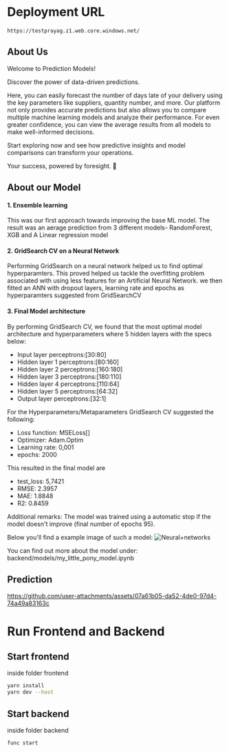 # Deployment URL

####
```
https://testprayag.z1.web.core.windows.net/
```

## About Us

Welcome to Prediction Models!

Discover the power of data-driven predictions.

Here, you can easily forecast the number of days late of your delivery using the key parameters like suppliers, quantity number, and more. Our platform not only provides accurate predictions but also allows you to compare multiple machine learning models and analyze their performance. For even greater confidence, you can view the average results from all models to make well-informed decisions.

Start exploring now and see how predictive insights and model comparisons can transform your operations.

Your success, powered by foresight. 🚀

## About our Model

#### 1. Ensemble learning 
This was our first approach towards improving the base ML model. The result was an aerage prediction from 3 different models- RandomForest, XGB and A Linear regression model
#### 2. GridSearch CV on a Neural Network 
Performing GridSearch on a neural network helped us to find optimal hyperparamters. This proved helped us tackle the overfitting problem associated with using less features for an Artificial Neural Network. we then fitted an ANN with dropout layers, learning rate and epochs as hyperparamters suggested from GridSearchCV

#### 3. Final Model architecture
By performing GridSearch CV, we found that the most optimal model architecture and hyperparameters where 5 hidden layers with the specs below:

- Input layer perceptrons:[30:80]
- Hidden layer 1 perceptrons:[80:160]
- Hidden layer 2 perceptrons:[160:180]
- Hidden layer 3 perceptrons:[180:110]
- Hidden layer 4 perceptrons:[110:64]
- Hidden layer 5 perceptrons:[64:32]
- Output layer perceptrons:[32:1]

For the Hyperparameters/Metaparameters GridSearch CV suggested the following:
- Loss function: MSELoss[]
- Optimizer: Adam.Optim
- Learning rate: 0,001
- epochs: 2000

This resulted in the final model are 
- test_loss: 5,7421
- RMSE: 2.3957
- MAE: 1.8848
- R2: 0.8459

Additional remarks:
The model was trained using a automatic stop if the model doesn't improve (final number of epochs 95).

Below you'll find a example image of such a model:
![Neural+networks](https://github.com/user-attachments/assets/6d7d9480-f152-4b48-8f38-b5d8b6ebc178)

You can find out more about the model under:
backend/models/my_little_pony_model.ipynb

## Prediction
https://github.com/user-attachments/assets/07a61b05-da52-4de0-97d4-74a49a83163c

# Run Frontend and Backend

## Start frontend
inside folder frontend

```sh
yarn install
yarn dev --host
```

## Start backend
inside folder backend

```sh
func start
```



